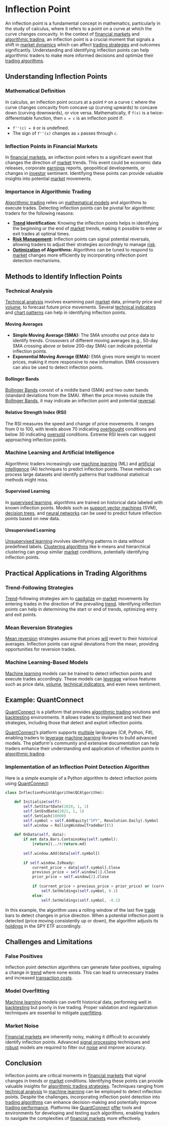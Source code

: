 # Inflection Point

An inflection point is a fundamental concept in mathematics, particularly in the study of calculus, where it refers to a point on a curve at which the curve changes concavity. In the context of [financial markets](../f/financial_market.md) and [algorithmic trading](../a/accountability.md), an inflection point is a crucial moment that signals a shift in [market dynamics](../m/market_dynamics.md) which can affect [trading strategies](../t/trading_strategies.md) and outcomes significantly. Understanding and identifying inflection points can help algorithmic traders to make more informed decisions and optimize their [trading algorithms](../t/trading_algorithms.md).

## Understanding Inflection Points

### Mathematical Definition

In calculus, an inflection point occurs at a point `P` on a curve `C` where the curve changes concavity from concave up (curving upwards) to concave down (curving downwards), or vice versa. Mathematically, if `f(x)` is a twice-differentiable function, then `x = c` is an inflection point if:

- `f''(c) = 0` or is undefined.
- The sign of `f''(x)` changes as `x` passes through `c`.

### Inflection Points in Financial Markets

In [financial markets](../f/financial_market.md), an inflection point refers to a significant event that changes the direction of [market](../m/market.md) trends. This event could be economic data releases, corporate [earnings](../e/earnings.md) reports, geopolitical developments, or changes in [investor](../i/investor.md) sentiment. Identifying these points can provide valuable insights into potential [market](../m/market.md) movements.

### Importance in Algorithmic Trading

[Algorithmic trading](../a/accountability.md) relies on [mathematical models](../m/mathematical_models_in_trading.md) and algorithms to execute trades. Detecting inflection points can be pivotal for algorithmic traders for the following reasons:

- **[Trend](../t/trend.md) Identification:** Knowing the inflection points helps in identifying the beginning or the end of [market](../m/market.md) trends, making it possible to enter or exit trades at optimal times.
- **[Risk Management](../r/risk_management.md):** Inflection points can signal potential reversals, allowing traders to adjust their strategies accordingly to manage [risk](../r/risk.md).
- **[Optimization](../o/optimization.md) of Algorithms:** Algorithms can be tuned to respond to [market](../m/market.md) changes more efficiently by incorporating inflection point detection mechanisms.

## Methods to Identify Inflection Points

### Technical Analysis

[Technical analysis](../t/technical_analysis.md) involves examining past [market](../m/market.md) data, primarily price and [volume](../v/volume.md), to forecast future price movements. Several [technical indicators](../t/technical_indicator.md) and [chart patterns](../c/chart_patterns.md) can help in identifying inflection points.

#### Moving Averages

- **Simple Moving Average (SMA):** The SMA smooths out price data to identify trends. Crossovers of different moving averages (e.g., 50-day SMA crossing above or below 200-day SMA) can indicate potential inflection points.
- **Exponential Moving Average (EMA):** EMA gives more weight to recent prices, making it more responsive to new information. EMA crossovers can also be used to detect inflection points.

#### Bollinger Bands

[Bollinger Bands](../b/bollinger_band.md) consist of a middle band (SMA) and two outer bands (standard deviations from the SMA). When the price moves outside the [Bollinger Bands](../b/bollinger_band.md), it may indicate an inflection point and potential [reversal](../r/reversal.md).

#### Relative Strength Index (RSI)

The RSI measures the speed and change of price movements. It ranges from 0 to 100, with levels above 70 indicating [overbought](../o/overbought.md) conditions and below 30 indicating [oversold](../o/oversold.md) conditions. Extreme RSI levels can suggest approaching inflection points.

### Machine Learning and Artificial Intelligence

Algorithmic traders increasingly use [machine learning](../m/machine_learning.md) (ML) and [artificial intelligence](../a/artificial_intelligence_in_trading.md) (AI) techniques to predict inflection points. These methods can process large datasets and identify patterns that traditional statistical methods might miss.

#### Supervised Learning

In [supervised learning](../s/supervised_learning.md), algorithms are trained on historical data labeled with known inflection points. Models such as [support vector machines](../s/support_vector_machines_in_trading.md) (SVM), [decision trees](../d/decision_trees.md), and [neural networks](../n/neural_networks_in_trading.md) can be used to predict future inflection points based on new data.

#### Unsupervised Learning

[Unsupervised learning](../u/unsupervised_learning.md) involves identifying patterns in data without predefined labels. [Clustering algorithms](../c/clustering_algorithms.md) like k-means and hierarchical clustering can group similar [market](../m/market.md) conditions, potentially identifying inflection points.

## Practical Applications in Trading Algorithms

### Trend-Following Strategies

[Trend](../t/trend.md)-following strategies aim to [capitalize](../c/capitalize.md) on [market](../m/market.md) movements by entering trades in the direction of the prevailing [trend](../t/trend.md). Identifying inflection points can help in determining the start or end of trends, optimizing entry and exit points.

### Mean Reversion Strategies

[Mean reversion](../m/mean_reversion.md) strategies assume that prices [will](../w/will.md) revert to their historical averages. Inflection points can signal deviations from the mean, providing opportunities for reversion trades.

### Machine Learning-Based Models

[Machine learning](../m/machine_learning.md) models can be trained to detect inflection points and execute trades accordingly. These models can [leverage](../l/leverage.md) various features such as price data, [volume](../v/volume.md), [technical indicators](../t/technical_indicator.md), and even news sentiment.

## Example: QuantConnect

[QuantConnect](https://www.quantconnect.com/) is a platform that provides [algorithmic trading](../a/accountability.md) solutions and [backtesting](../b/backtesting.md) environments. It allows traders to implement and test their strategies, including those that detect and exploit inflection points.

[QuantConnect](../q/quantconnect.md)’s platform supports [multiple](../m/multiple.md) languages (C#, Python, F#), enabling traders to [leverage](../l/leverage.md) [machine learning](../m/machine_learning.md) libraries to build advanced models. The platform's community and extensive documentation can help traders enhance their understanding and application of inflection points in [algorithmic trading](../a/accountability.md).

### Implementation of an Inflection Point Detection Algorithm

Here is a simple example of a Python algorithm to detect inflection points using [QuantConnect](../q/quantconnect.md):

```python
class InflectionPointAlgorithm(QCAlgorithm):
    
    def Initialize(self):
        self.SetStartDate(2020, 1, 1)
        self.SetEndDate(2021, 1, 1)
        self.SetCash(10000)
        self.symbol = self.AddEquity("SPY", Resolution.Daily).Symbol
        self.window = RollingWindow[TradeBar](5)
        
    def OnData(self, data):
        if not data.Bars.ContainsKey(self.symbol):
            [return](../r/return.md)
            
        self.window.Add(data[self.symbol])
        
        if self.window.IsReady:
            current_price = data[self.symbol].Close
            previous_price = self.window[1].Close
            prior_price = self.window[2].Close
            
            if (current_price > previous_price > prior_price) or (current_price < previous_price < prior_price):
                self.SetHoldings(self.symbol, 0.1)
            else:
                self.SetHoldings(self.symbol, -0.1)
```

In this example, the algorithm uses a rolling window of the last five [trade](../t/trade.md) bars to detect changes in price direction. When a potential inflection point is detected (price moving consistently up or down), the algorithm adjusts its [holdings](../h/holdings.md) in the SPY ETF accordingly.

## Challenges and Limitations

### False Positives

Inflection point detection algorithms can generate false positives, signaling a change in [trend](../t/trend.md) where none exists. This can lead to unnecessary trades and increased [transaction costs](../t/transaction_costs.md).

### Model Overfitting

[Machine learning](../m/machine_learning.md) models can overfit historical data, performing well in [backtesting](../b/backtesting.md) but poorly in live trading. Proper validation and regularization techniques are essential to mitigate [overfitting](../o/overfitting.md).

### Market Noise

[Financial markets](../f/financial_market.md) are inherently noisy, making it difficult to accurately identify inflection points. Advanced [signal processing](../s/signal_processing_in_trading.md) techniques and [robust](../r/robust.md) models are required to filter out [noise](../n/noise.md) and improve accuracy.

## Conclusion

Inflection points are critical moments in [financial markets](../f/financial_market.md) that signal changes in trends or [market](../m/market.md) conditions. Identifying these points can provide valuable insights for [algorithmic trading strategies](../a/algorithmic_trading_strategies.md). Techniques ranging from [technical analysis](../t/technical_analysis.md) to [machine learning](../m/machine_learning.md) can be employed to detect inflection points. Despite the challenges, incorporating inflection point detection into [trading algorithms](../t/trading_algorithms.md) can enhance decision-making and potentially improve [trading performance](../t/trading_performance.md). Platforms like [QuantConnect](../q/quantconnect.md) [offer](../o/offer.md) tools and environments for developing and testing such algorithms, enabling traders to navigate the complexities of [financial markets](../f/financial_market.md) more effectively.